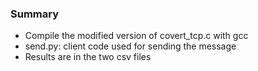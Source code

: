 ### Summary

- Compile the modified version of covert_tcp.c with gcc
- send.py: client code used for sending the message
- Results are in the two csv files